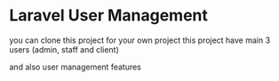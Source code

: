 # Laravel User Management


you can clone this project for your own project 
this project have main 3 users (admin, staff and client)

and also user management features
